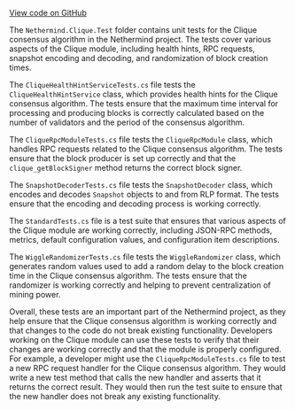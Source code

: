 [View code on GitHub](https://github.com/nethermindeth/nethermind/son/src/Nethermind/Nethermind.Clique.Test)

The `Nethermind.Clique.Test` folder contains unit tests for the Clique consensus algorithm in the Nethermind project. The tests cover various aspects of the Clique module, including health hints, RPC requests, snapshot encoding and decoding, and randomization of block creation times.

The `CliqueHealthHintServiceTests.cs` file tests the `CliqueHealthHintService` class, which provides health hints for the Clique consensus algorithm. The tests ensure that the maximum time interval for processing and producing blocks is correctly calculated based on the number of validators and the period of the consensus algorithm.

The `CliqueRpcModuleTests.cs` file tests the `CliqueRpcModule` class, which handles RPC requests related to the Clique consensus algorithm. The tests ensure that the block producer is set up correctly and that the `clique_getBlockSigner` method returns the correct block signer.

The `SnapshotDecoderTests.cs` file tests the `SnapshotDecoder` class, which encodes and decodes `Snapshot` objects to and from RLP format. The tests ensure that the encoding and decoding process is working correctly.

The `StandardTests.cs` file is a test suite that ensures that various aspects of the Clique module are working correctly, including JSON-RPC methods, metrics, default configuration values, and configuration item descriptions.

The `WiggleRandomizerTests.cs` file tests the `WiggleRandomizer` class, which generates random values used to add a random delay to the block creation time in the Clique consensus algorithm. The tests ensure that the randomizer is working correctly and helping to prevent centralization of mining power.

Overall, these tests are an important part of the Nethermind project, as they help ensure that the Clique consensus algorithm is working correctly and that changes to the code do not break existing functionality. Developers working on the Clique module can use these tests to verify that their changes are working correctly and that the module is properly configured. For example, a developer might use the `CliqueRpcModuleTests.cs` file to test a new RPC request handler for the Clique consensus algorithm. They would write a new test method that calls the new handler and asserts that it returns the correct result. They would then run the test suite to ensure that the new handler does not break any existing functionality.
